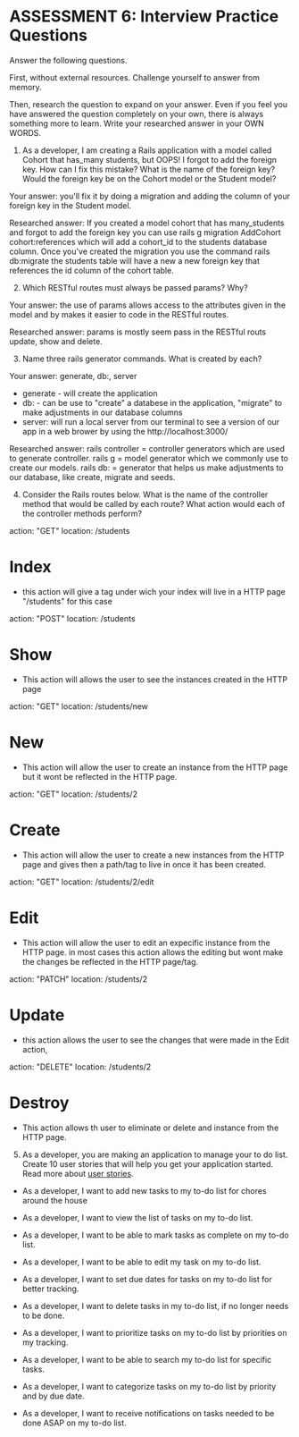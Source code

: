 # ASSESSMENT 6: Interview Practice Questions

Answer the following questions.

First, without external resources. Challenge yourself to answer from memory.

Then, research the question to expand on your answer. Even if you feel you have answered the question completely on your own, there is always something more to learn. Write your researched answer in your OWN WORDS.

1. As a developer, I am creating a Rails application with a model called Cohort that has_many students, but OOPS! I forgot to add the foreign key. How can I fix this mistake? What is the name of the foreign key? Would the foreign key be on the Cohort model or the Student model?

Your answer: you'll fix it by doing a migration and adding the column of your foreign key in the Student model.

Researched answer: If you created a model cohort that has many_students and forgot to add the foreign key you can use rails g migration AddCohort cohort:references  which will add a cohort_id to the students database column. Once you've created the migration you use the command rails db:migrate the students table will have a new a new foreign key that references the id column of the cohort table.

2. Which RESTful routes must always be passed params? Why?

Your answer: the use of params allows access to the attributes given in the model and by makes it easier to code in the RESTful routes.

Researched answer: params is mostly seem pass in the RESTful routs update, show and delete.

3. Name three rails generator commands. What is created by each?

Your answer: generate, db:, server
- generate - will create the application 
- db: - can be use to "create" a databese in the application, "migrate" to make adjustments in our database columns
- server: will run a local server from our terminal to see a version of our app in a web brower by using the http://localhost:3000/

Researched answer:
rails controller = controller generators which are used to generate controller.
rails g = model generator which we commonly use to create our models.
rails db: = generator that helps us make adjustments to our database, like create, migrate and seeds.

4. Consider the Rails routes below. What is the name of the controller method that would be called by each route? What action would each of the controller methods perform?

action: "GET" location: /students

# Index
- this action will give a tag under wich your index will live in a HTTP page "/students" for this case

action: "POST" location: /students

# Show
- This action will allows the user to see the instances created in the HTTP page

action: "GET" location: /students/new

# New
- This action will allow the user to create an instance from the HTTP page but it wont be reflected in the HTTP page.

action: "GET" location: /students/2

# Create
- This action will allow the user to create a new instances from the HTTP page and gives then a path/tag to live in once it has been created.

action: "GET" location: /students/2/edit

# Edit
- This action will allow the user to edit an expecific instance from the HTTP page. in most cases this action allows the editing but wont make the changes be reflected in the HTTP page/tag. 

action: "PATCH" location: /students/2

# Update
- this action allows the user to see the changes that were made in the Edit action,

action: "DELETE" location: /students/2 
 
# Destroy
-  This action allows th user to eliminate or delete and instance from the HTTP page.

5. As a developer, you are making an application to manage your to do list. Create 10 user stories that will help you get your application started. Read more about [user stories](https://www.atlassian.com/agile/project-management/user-stories).


- As a developer, I want to add new tasks to my to-do list for chores around the house 

- As a developer, I want to view the list of tasks on my to-do list.

- As a developer, I want to be able to mark tasks as complete on my to-do list.

- As a developer, I want to be able to edit my task on my to-do list.

- As a developer, I want to set due dates for tasks on my to-do list for better tracking.

- As a developer, I want to delete tasks in my to-do list, if no longer needs to be done.

- As a developer, I want to prioritize tasks on my to-do list by priorities on my tracking.

- As a developer, I want to be able to search my to-do list for specific tasks.

- As a developer, I want to categorize tasks on my to-do list by priority and by due date.

- As a developer, I want to receive notifications on tasks needed to be done ASAP on my to-do list.

